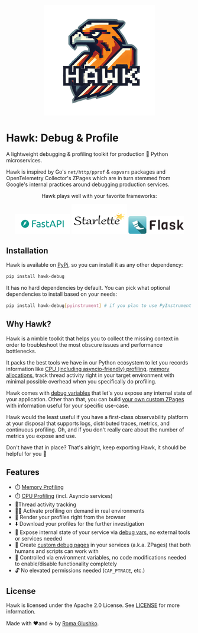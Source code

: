 <div align="center">
    <img src="assets/logo/hawk-debug_transparent_bg.png" width="300px" alt="Hawk Debug Toolkit For Python" />
</div>

# Hawk: Debug & Profile

A lightweight debugging & profiling toolkit for production 🐍 Python microservices.

Hawk is inspired by Go's `net/http/pprof` & `expvars` packages and 
OpenTelemetry Collector's ZPages which are in turn stemmed from Google's internal practices around
debugging production services.

<p align="center">Hawk plays well with your favorite frameworks:</p>
<div align="center">
    <a href="/integrations/fastapi/"><img src="assets/contrib/fastapi.png" width="150px" alt="FastAPI Logo" /></a>
    <a href="/integrations/starlette/"><img src="assets/contrib/starlette.svg" style="height: 80px" width="150px" alt="Starlette Logo" /></a>
    <a href="/integrations/flask/"><img src="assets/contrib/flask.png" width="150px" alt="Flask Logo" /></a>
</div>

## Installation

Hawk is available on [PyPi](https://pypi.org/project/hawk-debug/), so you can install it as any other dependency:

```bash
pip install hawk-debug
```

It has no hard dependencies by default. You can pick what optional dependencies to install based on your needs:

```bash
pip install hawk-debug[pyinstrument] # if you plan to use PyInstrument for CPU profiling
```

## Why Hawk?

Hawk is a nimble toolkit that helps you to collect the missing context in order to troubleshoot the most obscure issues
and performance bottlenecks. 

It packs the best tools we have in our Python ecosystem to let you records information like 
[CPU (including asyncio-friendly) profiling](/profiling/cpu/), [memory allocations](/profiling/memory/), track thread activity right in your target environment
with minimal possible overhead when you specifically do profiling.

Hawk comes with [debug variables](/debug-variables/) that let's you expose any internal state of your application.
Other than that, you can build [your own custom ZPages](/zpages/) with information useful for your specific use-case.

Hawk would the least useful if you have a first-class observability platform at your disposal that supports
logs, distributed traces, metrics, and continuous profiling. Oh, and if you don't really care 
about the number of metrics you expose and use. 

Don't have that in place? That's alright, keep exporting Hawk, it should be helpful for you 🙌

## Features

- ⏱️ [Memory Profiling](/profiling/memory/)
- ⏱️ [CPU Profiling](/profiling/cpu/) (incl. Asyncio services)
- 🧵Thread activity tracking
- 🙋‍♀️ Activate profiling on demand in real environments
- 🎨 Render your profiles right from the browser
- ⬇️ Download your profiles for the further investigation
- 🔭 Expose internal state of your service via [debug vars](/debug-variables/), no external tools or services needed
- 🔧 Create [custom debug pages](/zpages/) in your services (a.k.a. ZPages) that both humans and scripts can work with
- 🔧 Controlled via environment variables, no code modifications needed to enable/disable functionality completely
- 🔓 No elevated permissions needed (`CAP_PTRACE`, etc.)

## License

Hawk is licensed under the Apache 2.0 License. See [LICENSE](https://github.com/roma-glushko/hawk) for more information.

Made with ❤️and ☕️ by [Roma Glushko](https://www.romaglushko.com/).
